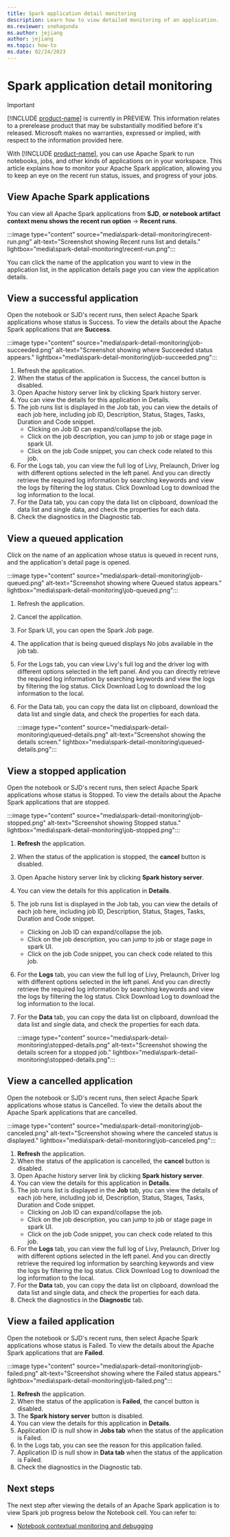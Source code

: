 ```yaml
---
title: Spark application detail monitoring
description: Learn how to view detailed monitoring of an application.
ms.reviewer: snehagunda
ms.author: jejiang
author: jejiang
ms.topic: how-to
ms.date: 02/24/2023
---
```


# Spark application detail monitoring

> [!IMPORTANT]
> [!INCLUDE [product-name](../includes/product-name.md)] is currently in PREVIEW. This information relates to a prerelease product that may be substantially modified before it's released. Microsoft makes no warranties, expressed or implied, with respect to the information provided here.

With [!INCLUDE [product-name](../includes/product-name.md)], you can use Apache Spark to run notebooks, jobs, and other kinds of applications on in your workspace. This article explains how to monitor your Apache Spark application, allowing you to keep an eye on the recent run status, issues, and progress of your jobs.

## View Apache Spark applications

You can view all Apache Spark applications from **SJD**, **or notebook artifact context menu shows the recent run option** -> **Recent runs**.

:::image type="content" source="media\spark-detail-monitoring\recent-run.png" alt-text="Screenshot showing Recent runs list and details." lightbox="media\spark-detail-monitoring\recent-run.png":::

You can click the name of the application you want to view in the application list, in the application details page you can view the application details.

## View a successful application

Open the notebook or SJD's recent runs, then select Apache Spark applications whose status is Success. To view the details about the Apache Spark applications that are **Success**.

:::image type="content" source="media\spark-detail-monitoring\job-succeeded.png" alt-text="Screenshot showing where Succeeded status appears." lightbox="media\spark-detail-monitoring\job-succeeded.png":::

1. Refresh the application.
2. When the status of the application is Success, the cancel button is disabled.
3. Open Apache history server link by clicking Spark history server.
4. You can view the details for this application in Details.
5. The job runs list is displayed in the Job tab, you can view the details of each job here, including job ID, Description, Status, Stages, Tasks, Duration and Code snippet.
    - Clicking on Job ID can expand/collapse the job.
    - Click on the job description, you can jump to job or stage page in spark UI.
    - Click on the job Code snippet, you can check code related to this job.
6. For the Logs tab, you can view the full log of Livy, Prelaunch, Driver log with different options selected in the left panel. And you can directly retrieve the required log information by searching keywords and view the logs by filtering the log status. Click Download Log to download the log information to the local.
7. For the Data tab, you can copy the data list on clipboard, download the data list and single data, and check the properties for each data.
8. Check the diagnostics in the Diagnostic tab.

## View a queued application

Click on the name of an application whose status is queued in recent runs, and the application's detail page is opened.

:::image type="content" source="media\spark-detail-monitoring\job-queued.png" alt-text="Screenshot showing where Queued status appears." lightbox="media\spark-detail-monitoring\job-queued.png":::

1. Refresh the application.
2. Cancel the application.
3. For Spark UI, you can open the Spark Job page.
4. The application that is being queued displays No jobs available in the job tab.
5. For the Logs tab, you can view Livy's full log and the driver log with different options selected in the left panel. And you can directly retrieve the required log information by searching keywords and view the logs by filtering the log status. Click Download Log to download the log information to the local.
6. For the Data tab, you can copy the data list on clipboard, download the data list and single data, and check the properties for each data.

    :::image type="content" source="media\spark-detail-monitoring\queued-details.png" alt-text="Screenshot showing the details screen." lightbox="media\spark-detail-monitoring\queued-details.png":::

## View a stopped application

Open the notebook or SJD's recent runs, then select Apache Spark applications whose status is Stopped. To view the details about the Apache Spark applications that are stopped.

:::image type="content" source="media\spark-detail-monitoring\job-stopped.png" alt-text="Screenshot showing Stopped status." lightbox="media\spark-detail-monitoring\job-stopped.png":::

1. **Refresh** the application.
2. When the status of the application is stopped, the **cancel** button is disabled.
3. Open Apache history server link by clicking **Spark history server**.
4. You can view the details for this application in **Details**.
5. The job runs list is displayed in the Job tab, you can view the details of each job here, including job ID, Description, Status, Stages, Tasks, Duration and Code snippet.
    - Clicking on Job ID can expand/collapse the job.
    - Click on the job description, you can jump to job or stage page in spark UI.
    - Click on the job Code snippet, you can check code related to this job.
6. For the **Logs** tab, you can view the full log of Livy, Prelaunch, Driver log with different options selected in the left panel. And you can directly retrieve the required log information by searching keywords and view the logs by filtering the log status. Click Download Log to download the log information to the local.
7. For the **Data** tab, you can copy the data list on clipboard, download the data list and single data, and check the properties for each data.

    :::image type="content" source="media\spark-detail-monitoring\stopped-details.png" alt-text="Screenshot showing the details screen for a stopped job." lightbox="media\spark-detail-monitoring\stopped-details.png":::

## View a cancelled application

Open the notebook or SJD's recent runs, then select Apache Spark applications whose status is Cancelled. To view the details about the Apache Spark applications that are cancelled.

:::image type="content" source="media\spark-detail-monitoring\job-canceled.png" alt-text="Screenshot showing where the canceled status is displayed." lightbox="media\spark-detail-monitoring\job-canceled.png":::

1. **Refresh** the application.
2. When the status of the application is cancelled, the **cancel** button is disabled.
3. Open Apache history server link by clicking **Spark history server**.
4. You can view the details for this application in **Details**.
5. The job runs list is displayed in the **Job** tab, you can view the details of each job here, including job id, Description, Status, Stages, Tasks, Duration and Code snippet.
    - Clicking on Job ID can expand/collapse the job.
    - Click on the job description, you can jump to job or stage page in spark UI.
    - Click on the job Code snippet, you can check code related to this job.
6. For the **Logs** tab, you can view the full log of Livy, Prelaunch, Driver log with different options selected in the left panel. And you can directly retrieve the required log information by searching keywords and view the logs by filtering the log status. Click Download Log to download the log information to the local.
7. For the **Data** tab, you can copy the data list on clipboard, download the data list and single data, and check the properties for each data.
8. Check the diagnostics in the **Diagnostic** tab.

## View a failed application

Open the notebook or SJD's recent runs, then select Apache Spark applications whose status is Failed. To view the details about the Apache Spark applications that are **Failed**.

:::image type="content" source="media\spark-detail-monitoring\job-failed.png" alt-text="Screenshot showing where the Failed status appears." lightbox="media\spark-detail-monitoring\job-failed.png":::

1. **Refresh** the application.
2. When the status of the application is **Failed**, the cancel button is disabled.
3. The **Spark history server** button is disabled.
4. You can view the details for this application in **Details**.
5. Application ID is null show in **Jobs tab** when the status of the application is Failed.
6. In the Logs tab, you can see the reason for this application failed.
7. Application ID is null show in **Data tab** when the status of the application is Failed.
8. Check the diagnostics in the Diagnostic tab.

## Next steps

The next step after viewing the details of an Apache Spark application is to view Spark job progress below the Notebook cell. You can refer to:

- [Notebook contextual monitoring and debugging](spark-monitor-debug.md)
